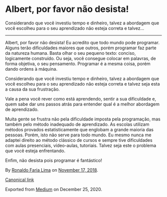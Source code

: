 Albert, por favor não desista!
==============================

Considerando que você investiu tempo e dinheiro, talvez a abordagem que
você escolheu para o seu aprendizado não esteja correta e talvez…

------------------------------------------------------------------------

Albert, por favor não desista! Eu acredito que todo mundo pode
programar. Alguns terão dificuldades maiores que outros, porém programar
faz parte da natureza humana. Basta olhar o seu pequeno texto: conciso,
logicamente construído. Ou seja, você consegue colocar em palavras, de
forma objetiva, o seu pensamento. Programar é a mesma coisa, porém dando
ordens à máquina.

Considerando que você investiu tempo e dinheiro, talvez a abordagem que
você escolheu para o seu aprendizado não esteja correta e talvez seja
esta a causa da sua frustração.

Vale a pena você rever como está aprendendo, sentir a sua dificuldade e,
quem sabe dar uns passos atrás para entender qual é a melhor abordagem
de aprendizado.

Muita gente se frustra não pela dificuldade imposta pela programação,
mas também pelo método inadequado de aprendizado. As escolas utilizam
métodos provados estatisticamente que englobam a grande maioria das
pessoas. Porém, isto não serve para todo mundo. Eu mesmo nunca me
adaptei direito ao método clássico de cursos e sempre tive dificuldades
com aulas presenciais, vídeo-aulas, tutoriais. Talvez seja este o
problema que você esteja enfrentando.

Enfim, não desista pois programar é fantástico!

By
<a href="https://medium.com/@ronaldolima" class="p-author h-card">Ronaldo Faria Lima</a>
on [November 17, 2018](https://medium.com/p/2110722d7540).

<a href="https://medium.com/@ronaldolima/albert-por-favor-n%C3%A3o-desista-2110722d7540" class="p-canonical">Canonical link</a>

Exported from [Medium](https://medium.com) on December 25, 2020.
